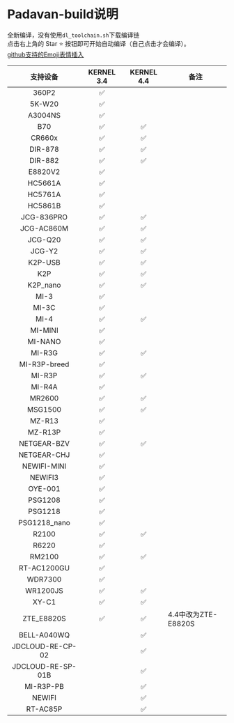 # Padavan-build说明
全新编译，没有使用```dl_toolchain.sh```下载编译链<br>点击右上角的 Star :star: 按钮即可开始自动编译（自己点击才会编译）。<br>
[github支持的Emoji表情插入](https://gist.github.com/rxaviers/7360908)

|     支持设备       |     KERNEL 3.4      |     KERNEL 4.4      |        备注          |
|:-----------------:|:------------------:|:------------------:|---------------------|
| 360P2             | :white_check_mark: |                    |                     |
| 5K-W20            | :white_check_mark: |                    |                     |
| A3004NS           | :white_check_mark: |                    |                     |
| B70               | :white_check_mark: | :white_check_mark: |                     |
| CR660x            | :white_check_mark: | :white_check_mark: |                     |
| DIR-878           | :white_check_mark: | :white_check_mark: |                     |
| DIR-882           | :white_check_mark: | :white_check_mark: |                     |
| E8820V2           | :white_check_mark: |                    |                     |
| HC5661A           | :white_check_mark: |                    |                     |
| HC5761A           | :white_check_mark: |                    |                     |
| HC5861B           | :white_check_mark: |                    |                     |
| JCG-836PRO        | :white_check_mark: | :white_check_mark: |                     |
| JCG-AC860M        | :white_check_mark: | :white_check_mark: |                     |
| JCG-Q20           | :white_check_mark: | :white_check_mark: |                     |
| JCG-Y2            | :white_check_mark: | :white_check_mark: |                     |
| K2P-USB           | :white_check_mark: | :white_check_mark: |                     |
| K2P               | :white_check_mark: | :white_check_mark: |                     |
| K2P_nano          | :white_check_mark: | :white_check_mark: |                     |
| MI-3              | :white_check_mark: |                    |                     |
| MI-3C             | :white_check_mark: |                    |                     |
| MI-4              | :white_check_mark: | :white_check_mark: |                     |
| MI-MINI           | :white_check_mark: |                    |                     |
| MI-NANO           | :white_check_mark: |                    |                     |
| MI-R3G            | :white_check_mark: | :white_check_mark: |                     |
| MI-R3P-breed      | :white_check_mark: |                    |                     |
| MI-R3P            | :white_check_mark: | :white_check_mark: |                     |
| MI-R4A            | :white_check_mark: |                    |                     |
| MR2600            | :white_check_mark: | :white_check_mark: |                     |
| MSG1500           | :white_check_mark: | :white_check_mark: |                     |
| MZ-R13            | :white_check_mark: |                    |                     |
| MZ-R13P           | :white_check_mark: |                    |                     |
| NETGEAR-BZV       | :white_check_mark: | :white_check_mark: |                     |
| NETGEAR-CHJ       | :white_check_mark: |                    |                     |
| NEWIFI-MINI       | :white_check_mark: |                    |                     |
| NEWIFI3           | :white_check_mark: |                    |                     |
| OYE-001           | :white_check_mark: |                    |                     |
| PSG1208           | :white_check_mark: |                    |                     |
| PSG1218           | :white_check_mark: |                    |                     |
| PSG1218_nano      | :white_check_mark: |                    |                     |
| R2100             | :white_check_mark: | :white_check_mark: |                     |
| R6220             | :white_check_mark: |                    |                     |
| RM2100            | :white_check_mark: | :white_check_mark: |                     |
| RT-AC1200GU       | :white_check_mark: |                    |                     |
| WDR7300           | :white_check_mark: |                    |                     |
| WR1200JS          | :white_check_mark: | :white_check_mark: |                     |
| XY-C1             | :white_check_mark: | :white_check_mark: |                     |
| ZTE_E8820S        | :white_check_mark: | :white_check_mark: | 4.4中改为ZTE-E8820S |
| BELL-A040WQ       |                    | :white_check_mark: |                     |
| JDCLOUD-RE-CP-02  |                    | :white_check_mark: |                     |
| JDCLOUD-RE-SP-01B |                    | :white_check_mark: |                     |
| MI-R3P-PB         |                    | :white_check_mark: |                     |
| NEWIFI            |                    | :white_check_mark: |                     |
| RT-AC85P          |                    | :white_check_mark: |                     |
